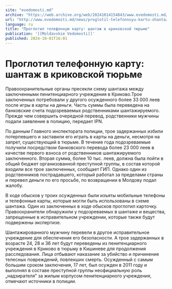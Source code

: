 ```yaml
---
site: "evedomosti.md"
archive: "https://web.archive.org/web/20241014154843/www.evedomosti.md/news/proglotil-telefonnuyu-kartu-shantazh-v-krikovskoj-tyurme"
url: "http://www.evedomosti.md/news/proglotil-telefonnuyu-kartu-shantazh-v-krikovskoj-tyurme"
language: ru
title: "Проглотил телефонную карту: шантаж в криковской тюрьме"
publication: '[[Moldavskie Vedomosti]]'
published: 2024-10-01T16:01
---
```


# Проглотил телефонную карту: шантаж в криковской тюрьме

Правоохранительные органы пресекли схему шантажа между заключенными пенитенциарного учреждения в Криково.Трое заключенных потребовали у другого осужденного более 33 000 леев после игры в карты на деньги. Часть суммы была переведена на банковские счета подозреваемых родственниками шантажируемого. Прежде чем совершить очередной перевод, родственники мужчины подали заявление в полицию, передает IPN.

По данным Главного инспектората полиции, трое задержанных избили потерпевшего и заставили его играть в карты на деньги, несмотря на запрет, существующий в тюрьме. В течение года подозреваемые получили посредством банковского перевода более 23 000 леев в качестве первого взноса от родственников шантажируемого заключенного. Вторая сумма, более 10 тыс. леев, должна была пойти в общий бюджет организованной преступной группы, в состав которой входили все трое заключенных, сообщает ГИП. Однако один из родственников пострадавшего, который работал за пределами страны и перевел деньги по его просьбе, по возвращении в Молдову подал жалобу.

В ходе обысков у троих осужденных были изъяты мобильные телефоны и телефонные карты, которые могли быть использованы в схеме шантажа. Один из заключенных в ходе обысков проглотил карточку. Правоохранители обнаружили у подозреваемых в шантаже и вещества, запрещенные в исправительном учреждении, которые также будут подвержены экспертизе.

Шантажированного мужчину перевели в другое исправительное учреждение для обеспечения его безопасности. А трое задержанных в возрасте 24, 28 и 36 лет будут переведены из пенитенциарного учреждения в Криково в тюрьму в Кишиневе для продолжения расследования. Лица отбывают наказание за убийство и причинение телесных повреждений, повлекших смерть. Осужденный с самым большим сроком заключения, 17 лет, был осужден в 2011 году и выполнял в составе преступной группы неофициальную роль „надзирателя” за жилым корпусом пенитенциарного учреждения, отмечают источники в полиции.